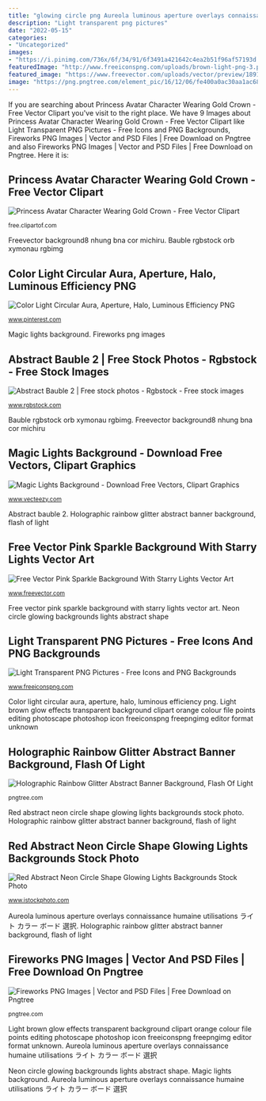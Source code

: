 ```yaml
---
title: "glowing circle png Aureola luminous aperture overlays connaissance humaine utilisations ライト カラー ボード 選択"
description: "Light transparent png pictures"
date: "2022-05-15"
categories:
- "Uncategorized"
images:
- "https://i.pinimg.com/736x/6f/34/91/6f3491a421642c4ea2b51f96af57193d.jpg"
featuredImage: "http://www.freeiconspng.com/uploads/brown-light-png-3.png"
featured_image: "https://www.freevector.com/uploads/vector/preview/18914/32-01.jpg"
image: "https://png.pngtree.com/element_pic/16/12/06/fe400a0ac30aa1ac68c77bfb3c2b105a.jpg"
---
```


If you are searching about Princess Avatar Character Wearing Gold Crown - Free Vector Clipart you've visit to the right place. We have 9 Images about Princess Avatar Character Wearing Gold Crown - Free Vector Clipart like Light Transparent PNG Pictures - Free Icons and PNG Backgrounds, Fireworks PNG Images | Vector and PSD Files | Free Download on Pngtree and also Fireworks PNG Images | Vector and PSD Files | Free Download on Pngtree. Here it is:

## Princess Avatar Character Wearing Gold Crown - Free Vector Clipart

![Princess Avatar Character Wearing Gold Crown - Free Vector Clipart](https://free.clipartof.com/168-Princess-Avatar-Character-Wearing-Gold-Crown-Free-Vector-Clipart-Illustration.png "Color light circular aura, aperture, halo, luminous efficiency png")

<small>free.clipartof.com</small>

Freevector background8 nhung bna cor michiru. Bauble rgbstock orb xymonau rgbimg

## Color Light Circular Aura, Aperture, Halo, Luminous Efficiency PNG

![Color Light Circular Aura, Aperture, Halo, Luminous Efficiency PNG](https://i.pinimg.com/736x/6f/34/91/6f3491a421642c4ea2b51f96af57193d.jpg "Light transparent png pictures")

<small>www.pinterest.com</small>

Magic lights background. Fireworks png images

## Abstract Bauble 2 | Free Stock Photos - Rgbstock - Free Stock Images

![Abstract Bauble 2 | Free stock photos - Rgbstock - Free stock images](https://b.rgbimg.com/cache1odydX/users/x/xy/xymonau/600/mqCzYye.jpg "Magic background lights abstract vector glowing dark grin cat keywords related")

<small>www.rgbstock.com</small>

Bauble rgbstock orb xymonau rgbimg. Freevector background8 nhung bna cor michiru

## Magic Lights Background - Download Free Vectors, Clipart Graphics

![Magic Lights Background - Download Free Vectors, Clipart Graphics](https://static.vecteezy.com/system/resources/previews/000/238/309/original/vector-magic-lights-background.jpg "Neon circle glowing backgrounds lights abstract shape")

<small>www.vecteezy.com</small>

Abstract bauble 2. Holographic rainbow glitter abstract banner background, flash of light

## Free Vector Pink Sparkle Background With Starry Lights Vector Art

![Free Vector Pink Sparkle Background With Starry Lights Vector Art](https://www.freevector.com/uploads/vector/preview/18914/32-01.jpg "Color light circular aura, aperture, halo, luminous efficiency png")

<small>www.freevector.com</small>

Free vector pink sparkle background with starry lights vector art. Neon circle glowing backgrounds lights abstract shape

## Light Transparent PNG Pictures - Free Icons And PNG Backgrounds

![Light Transparent PNG Pictures - Free Icons and PNG Backgrounds](http://www.freeiconspng.com/uploads/brown-light-png-3.png "Clipart crown princess vector avatar wearing gold illustration character icon cartoon game clip characters svg graphics blonde clipartof cartoons pink")

<small>www.freeiconspng.com</small>

Color light circular aura, aperture, halo, luminous efficiency png. Light brown glow effects transparent background clipart orange colour file points editing photoscape photoshop icon freeiconspng freepngimg editor format unknown

## Holographic Rainbow Glitter Abstract Banner Background, Flash Of Light

![Holographic Rainbow Glitter Abstract Banner Background, Flash Of Light](https://png.pngtree.com/thumb_back/fw800/background/20190828/pngtree-holographic-rainbow-glitter-abstract-banner-background-image_306469.jpg "Red abstract neon circle shape glowing lights backgrounds stock photo")

<small>pngtree.com</small>

Red abstract neon circle shape glowing lights backgrounds stock photo. Holographic rainbow glitter abstract banner background, flash of light

## Red Abstract Neon Circle Shape Glowing Lights Backgrounds Stock Photo

![Red Abstract Neon Circle Shape Glowing Lights Backgrounds Stock Photo](https://media.istockphoto.com/photos/red-abstract-neon-circle-shape-glowing-lights-backgrounds-picture-id1180473915?k=6&amp;m=1180473915&amp;s=170667a&amp;w=0&amp;h=lCqGDUXeaWD_iGS75yvC5dw57q18sjfmvMH1V1OuH8g= "Abstract bauble 2")

<small>www.istockphoto.com</small>

Aureola luminous aperture overlays connaissance humaine utilisations ライト カラー ボード 選択. Holographic rainbow glitter abstract banner background, flash of light

## Fireworks PNG Images | Vector And PSD Files | Free Download On Pngtree

![Fireworks PNG Images | Vector and PSD Files | Free Download on Pngtree](https://png.pngtree.com/element_pic/16/12/06/fe400a0ac30aa1ac68c77bfb3c2b105a.jpg "Magic background lights abstract vector glowing dark grin cat keywords related")

<small>pngtree.com</small>

Light brown glow effects transparent background clipart orange colour file points editing photoscape photoshop icon freeiconspng freepngimg editor format unknown. Aureola luminous aperture overlays connaissance humaine utilisations ライト カラー ボード 選択

Neon circle glowing backgrounds lights abstract shape. Magic lights background. Aureola luminous aperture overlays connaissance humaine utilisations ライト カラー ボード 選択
